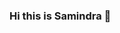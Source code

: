 ### Hi this is Samindra 👋

<!--
**Samindra29/Samindra29** is a ✨ _special_ ✨ repository because its `README.md` (this file) appears on your GitHub profile.

Here are some ideas to get you started:

- 📚 I am currently a CSE student in Brac University
- 👩🏻‍💻 I am interested in UX/UI & Software Development 
- 🌱 I’m currently learning React
- 🔎 I’m looking for learning and collaboration oppurtunities  
- 📫 How to reach via mail: SamindraSF@gmail.com
